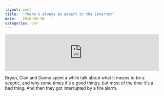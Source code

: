 ```yaml
---
layout: post
title:  "There's always an expert on the Internet"
date:   2016-05-30
categories: bhr
---
```


<iframe width="100%" height="120" src="https://www.mixcloud.com/widget/iframe/?feed=https%3A%2F%2Fwww.mixcloud.com%2Fucc_bhr%2Ftheres-always-an-expert-on-the-internet-bryan-cian-and-danny%2F&hide_cover=1&light=1" frameborder="0"></iframe>

Bryan, Cian and Danny spent a while talk about what it means to be a sceptic, and why some times it's a good things, but most of the time it's a bad thing. And then they got interrupted by a fire alarm.
